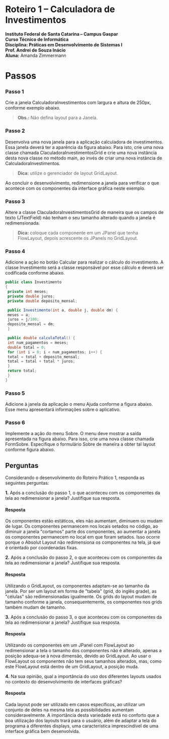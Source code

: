 # Roteiro 1 – Calculadora de Investimentos

**Instituto Federal de Santa Catarina – Campus Gaspar <br>
Curso Técnico de Informática <br>
Disciplina: Práticas em Desenvolvimento de Sistemas I <br>
Prof. Andrei de Souza Inácio** <br>
**Aluna:** Amanda Zimmermann

# Passos
### Passo 1
Crie a janela CalculadoraInvestimentos com largura e altura de 250px, conforme exemplo
abaixo.
  > **Obs.:** Não defina layout para a Janela. <br>


### Passo 2
Desenvolva uma nova janela para a aplicação calculadora de investimentos. Essa janela deverá ter a aparência da figura abaixo. Para isto, crie uma nova classe chamada 
ClaculadoraInvestimentosGrid e crie uma nova instância desta nova classe no método main,
ao invés de criar uma nova instância de CalculadoraInvestimentos. 
  > **Dica:** utilize o gerenciador de layout GridLayout. <br>

Ao concluir o desenvolvimento, redimensione a janela
para verificar o que acontece com os componentes da interface gráfica neste exemplo.

### Passo 3
Altere a classe ClaculadoraInvestimentosGrid de maneira que os campos de texto
(JTextField) não tenham o seu tamanho alterado quando a janela é redimensionada. 
  > **Dica:** coloque cada componente em um JPanel que tenha FlowLayout, depois acrescente os JPanels no GridLayout. <br>


### Passo 4
Adicione a ação no botão Calcular para realizar o cálculo do investimento. A classe
Investimento será a classe responsável por esse cálculo e deverá ser codificada conforme
abaixo. 

~~~java
public class Investimento
{
 private int meses;
 private double juros;
 private double deposito_mensal;

 public Investimento(int a, double j, double dm) {
 meses = a;
 juros = j/100;
 deposito_mensal = dm;
 }

 public double calculaTotal() {
 int num_pagamentos = meses;
 double total = 0;
 for (int i = 0; i < num_pagamentos; i++) {
 total = total + deposito_mensal;
 total = total + total * juros;
 }
 return total;
 }
}
~~~

### Passo 5
Adicione à janela da aplicação o menu Ajuda conforme a figura abaixo. 
Esse menu
apresentará informações sobre o aplicativo. 

### Passo 6
Implemente a ação do menu Sobre. O menu deve mostrar a saída apresentada na figura
abaixo. 
Para isso, crie uma nova classe chamada FormSobre. Especifique o formulário
Sobre de maneira a obter tal layout conforme figura abaixo. 

## Perguntas
Considerando o desenvolvimento do Roteiro Prático 1, responda as seguintes perguntas: <br>

**1.** Após a conclusão do passo 1, o que aconteceu com os componentes da tela ao redimensionar a janela? Justifique sua resposta.
  #### Resposta
  Os componentes estão estáticos, eles não aumentam, diminuem ou mudam de lugar. Os componentes permanecem nos locais setados no código, ao diminuir a janela "cortamos" parte dos componentes, ao aumentar a janela os componentes permanecem no local em que foram setados. Isso ocorre porque o Absolut Layout não redimensiona os componentes na tela, já que é orientado por coordenadas fixas. <br>

**2.** Após a conclusão do passo 2, o que aconteceu com os componentes da tela ao redimensionar a janela? Justifique sua resposta.
#### Resposta
Utilizando o GridLayout, os componentes adaptam-se ao tamanho da janela. Por ser um layout em forma de "tabela" (grid, do inglês grade), as "células" são redimensionadas igualmente. Os grids do layout mudam de tamanho conforme a janela, consequentemente, os componentes nos grids também mudam de tamanho.

**3.** Após a conclusão do passo 3, o que aconteceu com os componentes da tela ao redimensionar a janela? Justifique sua resposta. 
#### Resposta
  Utilizando os componentes em um JPanel com FlowLayout ao redimensionar a tela o tamanho dos componentes não é alterado, apenas a posição adequa-se à nova dimensão, devido ao GridLayout. Ao usar o FlowLayout os componentes não tem seus tamanhos alterados, mas, como este FlowLayout está dentro de um GridLayout, a posição muda. <br>

**4.** Na sua opinião, qual a importância do uso dos diferentes layouts usados no contexto do desenvolvimento de interfaces gráficas?
#### Resposta
Cada layout pode ser utilizado em casos específicos, ao utilizar um conjunto de deles na mesma tela as possibilidades aumentam consideravelmente. A importância desta variedade está no conforto que a boa utilização dos layouts trará para o usuário, além de adaptar a tela do programa a diferentes displays, uma característica imprescindível de uma interface gráfica bem desenvolvida.  
